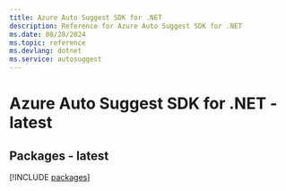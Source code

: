 ```yaml
---
title: Azure Auto Suggest SDK for .NET
description: Reference for Azure Auto Suggest SDK for .NET
ms.date: 08/28/2024
ms.topic: reference
ms.devlang: dotnet
ms.service: autosuggest
---
```

# Azure Auto Suggest SDK for .NET - latest
## Packages - latest
[!INCLUDE [packages](auto-suggest-index.md)]